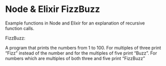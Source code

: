 # Node &amp; Elixir FizzBuzz

Example functions in Node and Elixir for an explanation of recursive function calls.

FizzBuzz:

A program that prints the numbers from 1 to 100.
For multiples of three print “Fizz” instead of the number and for the multiples of five print “Buzz”.
For numbers which are multiples of both three and five print “FizzBuzz”
